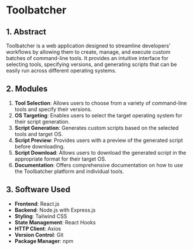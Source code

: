 # Toolbatcher

## 1. Abstract
Toolbatcher is a web application designed to streamline developers' workflows by allowing them to create, manage, and execute custom batches of command-line tools. It provides an intuitive interface for selecting tools, specifying versions, and generating scripts that can be easily run across different operating systems.

## 2. Modules
1. **Tool Selection**: Allows users to choose from a variety of command-line tools and specify their versions.
2. **OS Targeting**: Enables users to select the target operating system for their script generation.
3. **Script Generation**: Generates custom scripts based on the selected tools and target OS.
4. **Script Preview**: Provides users with a preview of the generated script before downloading.
5. **Script Download**: Allows users to download the generated script in the appropriate format for their target OS.
6. **Documentation**: Offers comprehensive documentation on how to use the Toolbatcher platform and individual tools.

## 3. Software Used
- **Frontend**: React.js
- **Backend**: Node.js with Express.js
- **Styling**: Tailwind CSS
- **State Management**: React Hooks
- **HTTP Client**: Axios
- **Version Control**: Git
- **Package Manager**: npm